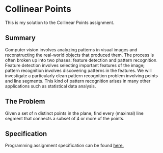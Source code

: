 # Collinear Points
This is my solution to the Collinear Points assignment.

## Summary
Computer vision involves analyzing patterns in visual images and reconstructing the real-world objects that produced them. The process is often broken up into two phases: feature detection and pattern recognition. Feature detection involves selecting important features of the image; pattern recognition involves discovering patterns in the features. We will investigate a particularly clean pattern recognition problem involving points and line segments. This kind of pattern recognition arises in many other applications such as statistical data analysis.

## The Problem
Given a set of n distinct points in the plane, find every (maximal) line segment that connects a subset of 4 or more of the points.

## Specification
Programming assignment specification can be found [here.](https://coursera.cs.princeton.edu/algs4/assignments/collinear/specification.php)
